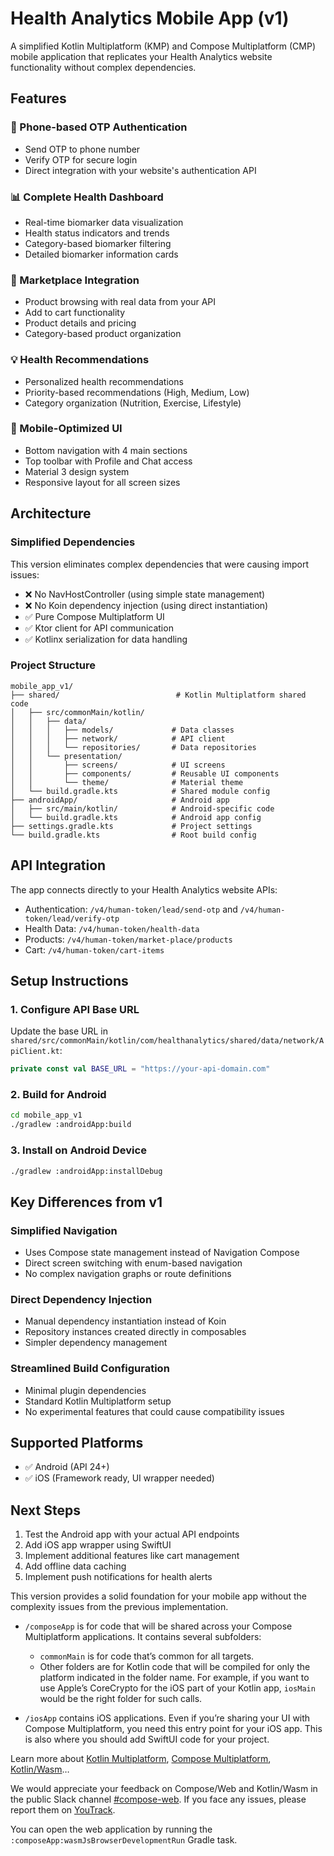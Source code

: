 # Health Analytics Mobile App (v1)

A simplified Kotlin Multiplatform (KMP) and Compose Multiplatform (CMP) mobile application that replicates your Health Analytics website functionality without complex dependencies.

## Features

### 🔐 Phone-based OTP Authentication
- Send OTP to phone number
- Verify OTP for secure login
- Direct integration with your website's authentication API

### 📊 Complete Health Dashboard
- Real-time biomarker data visualization
- Health status indicators and trends
- Category-based biomarker filtering
- Detailed biomarker information cards

### 🛒 Marketplace Integration
- Product browsing with real data from your API
- Add to cart functionality
- Product details and pricing
- Category-based product organization

### 💡 Health Recommendations
- Personalized health recommendations
- Priority-based recommendations (High, Medium, Low)
- Category organization (Nutrition, Exercise, Lifestyle)

### 📱 Mobile-Optimized UI
- Bottom navigation with 4 main sections
- Top toolbar with Profile and Chat access
- Material 3 design system
- Responsive layout for all screen sizes

## Architecture

### Simplified Dependencies
This version eliminates complex dependencies that were causing import issues:
- ❌ No NavHostController (using simple state management)
- ❌ No Koin dependency injection (using direct instantiation)
- ✅ Pure Compose Multiplatform UI
- ✅ Ktor client for API communication
- ✅ Kotlinx serialization for data handling

### Project Structure
```
mobile_app_v1/
├── shared/                          # Kotlin Multiplatform shared code
│   ├── src/commonMain/kotlin/
│   │   ├── data/
│   │   │   ├── models/             # Data classes
│   │   │   ├── network/            # API client
│   │   │   └── repositories/       # Data repositories
│   │   └── presentation/
│   │       ├── screens/            # UI screens
│   │       ├── components/         # Reusable UI components
│   │       └── theme/              # Material theme
│   └── build.gradle.kts            # Shared module config
├── androidApp/                     # Android app
│   ├── src/main/kotlin/            # Android-specific code
│   └── build.gradle.kts            # Android app config
├── settings.gradle.kts             # Project settings
└── build.gradle.kts                # Root build config
```

## API Integration

The app connects directly to your Health Analytics website APIs:
- Authentication: `/v4/human-token/lead/send-otp` and `/v4/human-token/lead/verify-otp`
- Health Data: `/v4/human-token/health-data`
- Products: `/v4/human-token/market-place/products`
- Cart: `/v4/human-token/cart-items`

## Setup Instructions

### 1. Configure API Base URL
Update the base URL in `shared/src/commonMain/kotlin/com/healthanalytics/shared/data/network/ApiClient.kt`:
```kotlin
private const val BASE_URL = "https://your-api-domain.com"
```

### 2. Build for Android
```bash
cd mobile_app_v1
./gradlew :androidApp:build
```

### 3. Install on Android Device
```bash
./gradlew :androidApp:installDebug
```

## Key Differences from v1

### Simplified Navigation
- Uses Compose state management instead of Navigation Compose
- Direct screen switching with enum-based navigation
- No complex navigation graphs or route definitions

### Direct Dependency Injection
- Manual dependency instantiation instead of Koin
- Repository instances created directly in composables
- Simpler dependency management

### Streamlined Build Configuration
- Minimal plugin dependencies
- Standard Kotlin Multiplatform setup
- No experimental features that could cause compatibility issues

## Supported Platforms

- ✅ Android (API 24+)
- ✅ iOS (Framework ready, UI wrapper needed)

## Next Steps

1. Test the Android app with your actual API endpoints
2. Add iOS app wrapper using SwiftUI
3. Implement additional features like cart management
4. Add offline data caching
5. Implement push notifications for health alerts

This version provides a solid foundation for your mobile app without the complexity issues from the previous implementation.

* `/composeApp` is for code that will be shared across your Compose Multiplatform applications.
  It contains several subfolders:
  - `commonMain` is for code that’s common for all targets.
  - Other folders are for Kotlin code that will be compiled for only the platform indicated in the folder name.
    For example, if you want to use Apple’s CoreCrypto for the iOS part of your Kotlin app,
    `iosMain` would be the right folder for such calls.

* `/iosApp` contains iOS applications. Even if you’re sharing your UI with Compose Multiplatform, 
  you need this entry point for your iOS app. This is also where you should add SwiftUI code for your project.


Learn more about [Kotlin Multiplatform](https://www.jetbrains.com/help/kotlin-multiplatform-dev/get-started.html),
[Compose Multiplatform](https://github.com/JetBrains/compose-multiplatform/#compose-multiplatform),
[Kotlin/Wasm](https://kotl.in/wasm/)…

We would appreciate your feedback on Compose/Web and Kotlin/Wasm in the public Slack channel [#compose-web](https://slack-chats.kotlinlang.org/c/compose-web).
If you face any issues, please report them on [YouTrack](https://youtrack.jetbrains.com/newIssue?project=CMP).

You can open the web application by running the `:composeApp:wasmJsBrowserDevelopmentRun` Gradle task.